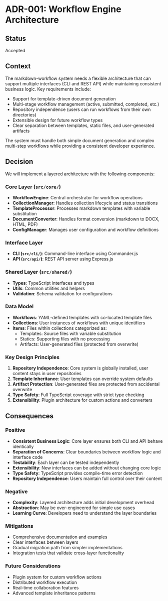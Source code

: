 # ADR-001: Workflow Engine Architecture

## Status

Accepted

## Context

The markdown-workflow system needs a flexible architecture that can support multiple interfaces (CLI and REST API) while maintaining consistent business logic. Key requirements include:

- Support for template-driven document generation
- Multi-stage workflow management (active, submitted, completed, etc.)
- Repository independence (users can run workflows from their own directories)
- Extensible design for future workflow types
- Clear separation between templates, static files, and user-generated artifacts

The system must handle both simple document generation and complex multi-step workflows while providing a consistent developer experience.

## Decision

We will implement a layered architecture with the following components:

### Core Layer (`src/core/`)
- **WorkflowEngine**: Central orchestrator for workflow operations
- **CollectionManager**: Handles collection lifecycle and status transitions
- **TemplateProcessor**: Processes markdown templates with variable substitution
- **DocumentConverter**: Handles format conversion (markdown to DOCX, HTML, PDF)
- **ConfigManager**: Manages user configuration and workflow definitions

### Interface Layer
- **CLI (`src/cli/`)**: Command-line interface using Commander.js
- **API (`src/api/`)**: REST API server using Express.js

### Shared Layer (`src/shared/`)
- **Types**: TypeScript interfaces and types
- **Utils**: Common utilities and helpers
- **Validation**: Schema validation for configurations

### Data Model
- **Workflows**: YAML-defined templates with co-located template files
- **Collections**: User instances of workflows with unique identifiers
- **Items**: Files within collections categorized as:
  - Templates: Source files with variable substitution
  - Statics: Supporting files with no processing
  - Artifacts: User-generated files (protected from overwrite)

### Key Design Principles
1. **Repository Independence**: Core system is globally installed, user content stays in user repositories
2. **Template Inheritance**: User templates can override system defaults
3. **Artifact Protection**: User-generated files are protected from accidental overwrite
4. **Type Safety**: Full TypeScript coverage with strict type checking
5. **Extensibility**: Plugin architecture for custom actions and converters

## Consequences

### Positive
- **Consistent Business Logic**: Core layer ensures both CLI and API behave identically
- **Separation of Concerns**: Clear boundaries between workflow logic and interface code
- **Testability**: Each layer can be tested independently
- **Extensibility**: New interfaces can be added without changing core logic
- **Type Safety**: TypeScript provides compile-time error detection
- **Repository Independence**: Users maintain full control over their content

### Negative
- **Complexity**: Layered architecture adds initial development overhead
- **Abstraction**: May be over-engineered for simple use cases
- **Learning Curve**: Developers need to understand the layer boundaries

### Mitigations
- Comprehensive documentation and examples
- Clear interfaces between layers
- Gradual migration path from simpler implementations
- Integration tests that validate cross-layer functionality

### Future Considerations
- Plugin system for custom workflow actions
- Distributed workflow execution
- Real-time collaboration features
- Advanced template inheritance patterns